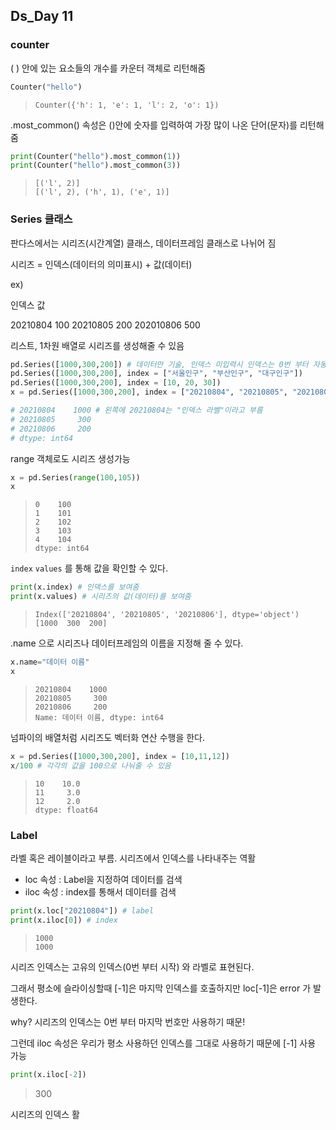 ## Ds_Day 11

### counter

( ) 안에 있는 요소들의 개수를 카운터 객체로 리턴해줌

```python
Counter("hello")
```

> ```
> Counter({'h': 1, 'e': 1, 'l': 2, 'o': 1})
> ```



.most_common() 속성은 ()안에 숫자를 입력하여 가장 많이 나온 단어(문자)를 리턴해 줌

```python
print(Counter("hello").most_common(1))
print(Counter("hello").most_common(3))
```

> ```
> [('l', 2)]
> [('l', 2), ('h', 1), ('e', 1)]
> ```



### Series 클래스

판다스에서는 시리즈(시간계열) 클래스, 데이터프레임 클래스로 나뉘어 짐

시리즈 = 인덱스(데이터의 의미표시)  + 값(데이터)

ex)

인덱스		값

20210804 100
20210805 200
202010806 500



리스트, 1차원 배열로 시리즈를 생성해줄 수 있음

```python
pd.Series([1000,300,200]) # 데이터만 기술, 인덱스 미입력시 인덱스는 0번 부터 자동 부여됨
pd.Series([1000,300,200], index = ["서울인구", "부산인구", "대구인구"])
pd.Series([1000,300,200], index = [10, 20, 30])
x = pd.Series([1000,300,200], index = ["20210804", "20210805", "20210806"])

# 20210804    1000 # 왼쪽에 20210804는 "인덱스 라벨"이라고 부름
# 20210805     300
# 20210806     200
# dtype: int64
```



range 객체로도 시리즈 생성가능

```python
x = pd.Series(range(100,105))
x
```

> ```
> 0    100
> 1    101
> 2    102
> 3    103
> 4    104
> dtype: int64
> ```



`index` `values` 를 통해 값을 확인할 수 있다.

```python
print(x.index) # 인덱스를 보여줌
print(x.values) # 시리즈의 값(데이터)를 보여줌
```

> ```
> Index(['20210804', '20210805', '20210806'], dtype='object')
> [1000  300  200]
> ```



.name 으로 시리즈나 데이터프레임의 이름을 지정해 줄 수 있다.

```python
x.name="데이터 이름"
x
```

> ```
> 20210804    1000
> 20210805     300
> 20210806     200
> Name: 데이터 이름, dtype: int64
> ```



넘파이의 배열처럼 시리즈도 벡터화 연산 수행을 한다.

```python
x = pd.Series([1000,300,200], index = [10,11,12])
x/100 # 각각의 값을 100으로 나눠줄 수 있음
```

> ```
> 10    10.0
> 11     3.0
> 12     2.0
> dtype: float64
> ```







### Label

라벨 혹은 레이블이라고 부름. 시리즈에서 인덱스를 나타내주는 역활

- loc 속성 : Label을 지정하여 데이터를 검색
- iloc 속성 : index를 통해서 데이터를 검색

```python
print(x.loc["20210804"]) # label
print(x.iloc[0]) # index
```

> ```
> 1000
> 1000
> ```



시리즈 인덱스는 고유의 인덱스(0번 부터 시작) 와 라벨로 표현된다.

그래서 평소에 슬라이싱할때 [-1]은 마지막 인덱스를 호출하지만 loc[-1]은 error 가 발생한다.

why? 시리즈의 인덱스는 0번 부터 마지막 번호만 사용하기 때문!

그런데 iloc 속성은 우리가 평소 사용하던 인덱스를 그대로 사용하기 때문에 [-1] 사용 가능

```python
print(x.iloc[-2])
```

> 300



시리즈의 인덱스 활
